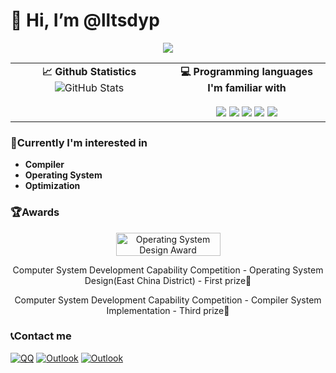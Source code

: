 # 👋 Hi, I’m @lltsdyp

<div align="center">
  <img src="https://github-profile-trophy.vercel.app/?username=lltsdyp&theme=flat&column=9">
</div>

<div align="center">
<table>
  <tr>
    <td valign="top" width="50%" align="center">
      <b>📈 Github Statistics</b>
      <img src="https://github-readme-stats.vercel.app/api?username=lltsdyp&hide_border=true&hide_title=true" alt="GitHub Stats" />
    </td>
    <td valign="top" width="50%" align="center">
      <b>💻 Programming languages I'm familiar with</b><br><br>
      <img src="https://img.shields.io/badge/C-00599C.svg?logo=c&logoColor=white&style=for-the-badge" />
      <img src="https://img.shields.io/badge/C++-00599C.svg?logo=c%2B%2B&logoColor=white&style=for-the-badge" />
      <img src="https://img.shields.io/badge/C%23-239120.svg?logo=c-sharp&logoColor=white&style=for-the-badge" />
      <img src="https://img.shields.io/badge/Python-14354C.svg?logo=python&logoColor=white&style=for-the-badge" />
      <img src="https://img.shields.io/badge/Rust-000000.svg?logo=Rust&logoColor=white&style=for-the-badge" />
    </td>
  </tr>
</table>

</div>

### 🎯Currently I'm interested in
- **Compiler**
- **Operating System**
- **Optimization**

### 🏆Awards
<div align="center">
  <img src="https://os.educg.net/img/logo.5daf9029.png" alt="Operating System Design Award" width="167" height="37">
  <p>Computer System Development Capability Competition - Operating System Design(East China District) - First prize🥇</p>
  <p>Computer System Development Capability Competition - Compiler System Implementation - Third prize🥉</p>
</div>

### 📞Contact me
[![QQ](https://img.shields.io/badge/QQ-3282F6?logo=tencent-qq&logoColor=white&style=for-the-badge)](https://qm.qq.com/q/ciYLQUnjmU)
[![Outlook](https://img.shields.io/badge/Outlook-50F6FF?logo-outlook&logoColor=white&style=for-the-badge)](mailto:jizimo0430@outlook.com)
[![Outlook](https://img.shields.io/badge/Gitee-D41F0F?logo-gitee&logoColor=white&style=for-the-badge)](https://gitee.com/lltsdyp)
